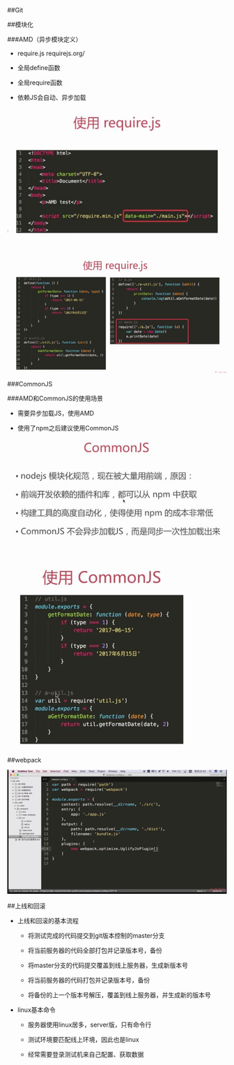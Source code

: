 ##Git






##模块化



###AMD（异步模块定义）

- require.js    requirejs.org/

- 全局define函数

- 全局require函数

- 依赖JS会自动、异步加载

![](/assets/360截图20171007002556501.jpg)

![](/assets/360截图20171007002532499.jpg)





###CommonJS    






###AMD和CommonJS的使用场景

- 需要异步加载JS，使用AMD

- 使用了npm之后建议使用CommonJS

![](/assets/360截图20171007005712103.jpg)

![](/assets/360截图20171007005727586.jpg)




##webpack

![](/assets/360截图20171007014648314.jpg)





##上线和回滚

- 上线和回滚的基本流程

    - 将测试完成的代码提交到git版本控制的master分支
    
    - 将当前服务器的代码全部打包并记录版本号，备份
    
    - 将master分支的代码提交覆盖到线上服务器，生成新版本号
    
    
    
    
    - 将当前服务器的代码打包并记录版本号，备份
    
    - 将备份的上一个版本号解压，覆盖到线上服务器，并生成新的版本号
    
    
    
    
    
    

- linux基本命令

    - 服务器使用linux居多，server版，只有命令行
    
    - 测试环境要匹配线上环境，因此也是linux

    - 经常需要登录测试机来自己配置、获取数据




